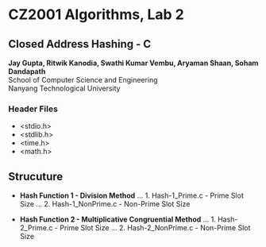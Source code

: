 # CZ2001 Algorithms, Lab 2
## Closed Address Hashing - C

**Jay Gupta, Ritwik Kanodia, Swathi Kumar Vembu, Aryaman Shaan, Soham Dandapath** \
School of Computer Science and Engineering \
Nanyang Technological University

### Header Files

* <stdio.h>
* <stdlib.h>
* <time.h>
* <math.h>

## Strucuture

* **Hash Function 1 - Division Method**
... 1. Hash-1_Prime.c - Prime Slot Size
... 2. Hash-1_NonPrime.c - Non-Prime Slot Size

* **Hash Function 2 - Multiplicative Congruential Method**
... 1. Hash-2_Prime.c - Prime Slot Size
... 2. Hash-2_NonPrime.c - Non-Prime Slot Size
